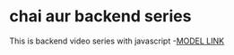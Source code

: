 # chai aur backend series

This is backend video series with javascript
-[MODEL LINK](https://app.eraser.io/workspace/YtPqZ1VogxGy1jzIDkzj)